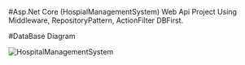 #Asp.Net Core (HospialManagementSystem) Web Api Project 
Using Middleware, RepositoryPattern, ActionFilter DBFirst.

#DataBase Diagram

![HospitalManagementSystem](https://github.com/tahaalfoghi/HospitalManegementSystemApi/assets/102795632/e2915484-3f87-4e88-b3e7-13f7bcd7ca96)
